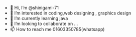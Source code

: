 - 👋 Hi, I’m @shinigami-71
- 👀 I’m interested in coding,web designing , graphics design
- 🌱 I’m currently learning java
- 💞️ I’m looking to collaborate on ...
- 📫 How to reach me 01603350785(whatsapp)

<!---
shinigami-71/shinigami-71 is a ✨ special ✨ repository because its `README.md` (this file) appears on your GitHub profile.
You can click the Preview link to take a look at your changes.
--->
